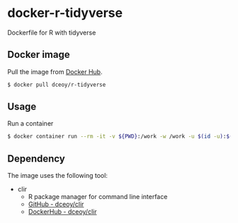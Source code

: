 docker-r-tidyverse
==================

Dockerfile for R with tidyverse

Docker image
------------

Pull the image from [Docker Hub](https://hub.docker.com/r/dceoy/r-tidyverse/).

```sh
$ docker pull dceoy/r-tidyverse
```

Usage
-----

Run a container

```sh
$ docker container run --rm -it -v ${PWD}:/work -w /work -u $(id -u):$(id -g) dceoy/r-tidyverse
```

Dependency
----------

The image uses the following tool:

- clir
  - R package manager for command line interface
  - [GitHub - dceoy/clir](https://github.com/dceoy/clir)
  - [DockerHub - dceoy/clir](https://hub.docker.com/r/dceoy/clir)
